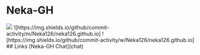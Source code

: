 # Neka-GH
<img src="https://img.shields.io/github/commit-activity/y/Neka126/neka126.github.io">
![https://img.shields.io/github/commit-activity/m/Neka126/neka126.github.io]
![https://img.shields.io/github/commit-activity/w/Neka126/neka126.github.io]
## Links
[Neka-GH Chat](chat)
